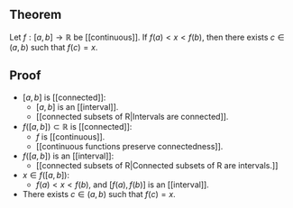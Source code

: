 ## Theorem
Let $f:[a,b] \to \mathbb R$ be [[continuous]]. If $f(a)<x<f(b)$, then there exists $c \in (a,b)$ such that $f(c) = x$.
## Proof
- $[a,b]$ is [[connected]]:
	- $[a,b]$ is an [[interval]].
	- [[connected subsets of R|Intervals are connected]].
- $f([a,b])\subset \mathbb R$ is [[connected]]:
	- $f$ is [[continuous]].
	- [[continuous functions preserve connectedness]].
- $f([a,b])$ is an [[interval]]:
	- [[connected subsets of R|Connected subsets of R are intervals.]]
- $x\in f([a,b])$:
	- $f(a)<x<f(b)$, and $[f(a), f(b)]$ is an [[interval]].
- There exists $c \in (a,b)$ such that $f(c) = x$.